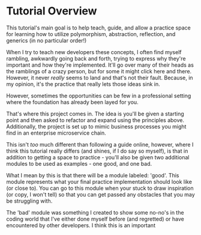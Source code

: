# Tutorial Overview

This tutorial's main goal is to help teach, guide, and allow a practice space for learning how to utilize 
polymorphism, abstraction, reflection, and generics (in no particular order!)

When I try to teach new developers these concepts, I often find myself rambling, awkwardly going back and forth,
trying to express why they're important and how they're implemented. It'll go over many of their heads as the ramblings
of a crazy person, but for some it might click here and there. However, it never _really_ seems to land and that's not
their fault. Because, in my opinion, it's the practice that really lets those ideas sink in.

However, sometimes the opportunities can be few in a professional setting where the foundation has already been layed 
for you. 

That's where this project comes in. The idea is you'll be given a starting point and then asked to refactor and expand
using the principles above. Additionally, the project is set up to mimic business processes you might find in an
enterprise microservice chain.

This isn't _too_ much different than following a guide online, however, where I think this
tutorial really differs (and shines, if I do say so myself), is that in addition to getting a space to practice - you'll 
also be given two additional modules to be used as examples - one good, and one bad.

What I mean by this is that there will be a module labeled: 'good'. This module represents what your final practice
implementation should look like (or close to). You can go to this module when your stuck to draw inspiration  
(or copy, I won't tell) so that you can get passed any obstacles that you may be struggling with.

The 'bad' module was something I created to show some no-no's in the coding world that I've either done myself before 
(and regretted) or have encountered by other developers. I think this is an important 
